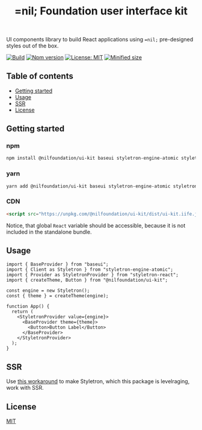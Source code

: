 <h1 align="center">=nil; Foundation user interface kit</h1>

<br />

UI components library to build React applications using `=nil;` pre-designed styles out of the box.

[![Build](https://github.com/NilFoundation/ui-kit/actions/workflows/build.yaml/badge.svg)](https://github.com/NilFoundation/ui-kit/actions/workflows/build.yaml)
[![Npm version](https://img.shields.io/npm/v/@nilfoundation/ui-kit?logo=npm)](https://www.npmjs.com/package/@nilfoundation/ui-kit)
[![License: MIT](https://img.shields.io/badge/License-MIT-green.svg)](https://opensource.org/licenses/MIT)
[![Minified size](https://img.shields.io/bundlephobia/min/@nilfoundation/ui-kit)](https://bundlephobia.com/package/@nilfoundation/ui-kit)

## Table of contents

- [Getting started](#getting-started)
- [Usage](#usage)
- [SSR](#ssr)
- [License](#license)

## Getting started

### npm

```bash
npm install @nilfoundation/ui-kit baseui styletron-engine-atomic styletron-react
```

### yarn

```bash
yarn add @nilfoundation/ui-kit baseui styletron-engine-atomic styletron-react
```

### CDN

```html
<script src="https://unpkg.com/@nilfoundation/ui-kit/dist/ui-kit.iife.js"></script>
```

Notice, that global `React` variable should be accessible, because it is not included in the standalone bundle.

## Usage

```tsx
import { BaseProvider } from "baseui";
import { Client as Styletron } from "styletron-engine-atomic";
import { Provider as StyletronProvider } from "styletron-react";
import { createTheme, Button } from "@nilfoundation/ui-kit";

const engine = new Styletron();
const { theme } = createTheme(engine);

function App() {
  return (
    <StyletronProvider value={engine}>
      <BaseProvider theme={theme}>
        <Button>Button Label</Button>
      </BaseProvider>
    </StyletronProvider>
  );
}
```

## SSR

Use [this workaround](https://github.com/tajo/nextjs-baseweb) to make Styletron, which this package is levelraging, work with SSR.

## License

[MIT](http://opensource.org/licenses/MIT)
